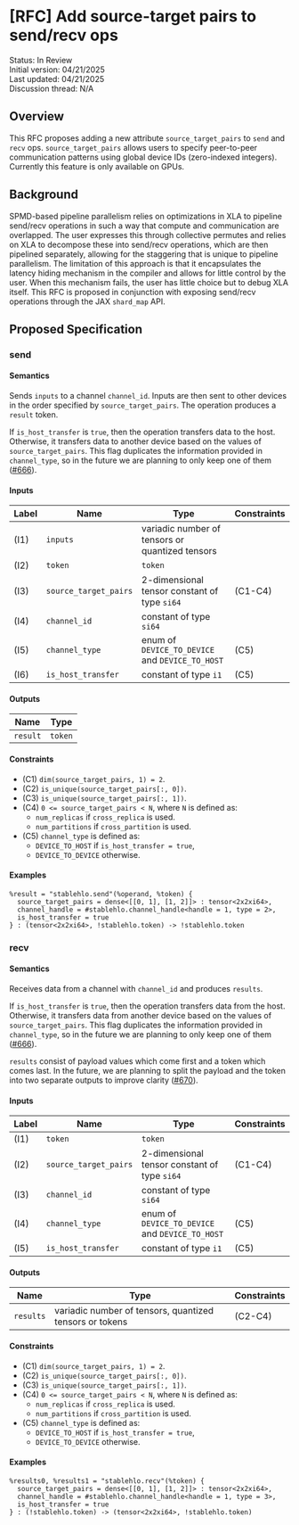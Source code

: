 # [RFC] Add source-target pairs to send/recv ops

Status: In Review<br/>
Initial version: 04/21/2025<br/>
Last updated: 04/21/2025<br/>
Discussion thread: N/A

## Overview

This RFC proposes adding a new attribute `source_target_pairs` to `send` and
`recv` ops. `source_target_pairs` allows users to specify peer-to-peer
communication patterns using global device IDs (zero-indexed integers).
Currently this feature is only available on GPUs.

## Background

SPMD-based pipeline parallelism relies on optimizations in XLA to pipeline
send/recv operations in such a way that compute and communication are
overlapped. The user expresses this through collective permutes and relies on
XLA to decompose these into send/recv operations, which are then pipelined
separately, allowing for the staggering that is unique to pipeline parallelism.
The limitation of this approach is that it encapsulates the latency hiding
mechanism in the compiler and allows for little control by the user. When this
mechanism fails, the user has little choice but to debug XLA itself. This RFC is
proposed in conjunction with exposing send/recv operations through the JAX
`shard_map` API.

## Proposed Specification

### send

#### Semantics

Sends `inputs` to a channel `channel_id`. Inputs are then sent to other devices
in the order specified by `source_target_pairs`. The operation produces a
`result` token.

If `is_host_transfer` is `true`, then the operation transfers data to the
host. Otherwise, it transfers data to another device based on the values of
`source_target_pairs`. This flag duplicates the information provided in
`channel_type`, so in the future we are planning to only keep one of them
([#666](https://github.com/openxla/stablehlo/issues/666)).

#### Inputs

| Label | Name                  | Type                                            | Constraints |
|-------|-----------------------|-------------------------------------------------|-------------|
| (I1)  | `inputs`              | variadic number of tensors or quantized tensors |             |
| (I2)  | `token`               | `token`                                         |             |
| (I3)  | `source_target_pairs` | 2-dimensional tensor constant of type `si64`    | (C1-C4)     |
| (I4)  | `channel_id`          | constant of type `si64`                         |             |
| (I5)  | `channel_type`        | enum of `DEVICE_TO_DEVICE` and `DEVICE_TO_HOST` | (C5)        |
| (I6)  | `is_host_transfer`    | constant of type `i1`                           | (C5)        |

#### Outputs

| Name     | Type    |
|----------|---------|
| `result` | `token` |

#### Constraints

* (C1) `dim(source_target_pairs, 1) = 2`.
* (C2) `is_unique(source_target_pairs[:, 0])`.
* (C3) `is_unique(source_target_pairs[:, 1])`.
* (C4) `0 <= source_target_pairs < N`, where `N` is defined as:
  * `num_replicas` if `cross_replica` is used.
  * `num_partitions` if `cross_partition` is used.
* (C5) `channel_type` is defined as:
  * `DEVICE_TO_HOST` if `is_host_transfer = true`,
  * `DEVICE_TO_DEVICE` otherwise.

#### Examples

```mlir
%result = "stablehlo.send"(%operand, %token) {
  source_target_pairs = dense<[[0, 1], [1, 2]]> : tensor<2x2xi64>,
  channel_handle = #stablehlo.channel_handle<handle = 1, type = 2>,
  is_host_transfer = true
} : (tensor<2x2xi64>, !stablehlo.token) -> !stablehlo.token
```

### recv

#### Semantics

Receives data from a channel with `channel_id` and produces `results`.

If `is_host_transfer` is `true`, then the operation transfers data from the
host. Otherwise, it transfers data from another device based on the values of
`source_target_pairs`. This flag duplicates the information provided in
`channel_type`, so in the future we are planning to only keep one of them
([#666](https://github.com/openxla/stablehlo/issues/666)).

`results` consist of payload values which come first and a token which comes
last. In the future, we are planning to split the payload and the token into two
separate outputs to improve clarity
([#670](https://github.com/openxla/stablehlo/issues/670)).

#### Inputs

| Label | Name                  | Type                                            | Constraints |
|-------|-----------------------|-------------------------------------------------|-------------|
| (I1)  | `token`               | `token`                                         |             |
| (I2)  | `source_target_pairs` | 2-dimensional tensor constant of type `si64`    | (C1-C4)     |
| (I3)  | `channel_id`          | constant of type `si64`                         |             |
| (I4)  | `channel_type`        | enum of `DEVICE_TO_DEVICE` and `DEVICE_TO_HOST` | (C5)        |
| (I5)  | `is_host_transfer`    | constant of type `i1`                           | (C5)        |

#### Outputs

| Name      | Type                                                    | Constraints |
|-----------|---------------------------------------------------------|-------------|
| `results` | variadic number of tensors, quantized tensors or tokens | (C2-C4)     |

#### Constraints

* (C1) `dim(source_target_pairs, 1) = 2`.
* (C2) `is_unique(source_target_pairs[:, 0])`.
* (C3) `is_unique(source_target_pairs[:, 1])`.
* (C4) `0 <= source_target_pairs < N`, where `N` is defined as:
  * `num_replicas` if `cross_replica` is used.
  * `num_partitions` if `cross_partition` is used.
* (C5) `channel_type` is defined as:
  * `DEVICE_TO_HOST` if `is_host_transfer = true`,
  * `DEVICE_TO_DEVICE` otherwise.

#### Examples

```mlir
%results0, %results1 = "stablehlo.recv"(%token) {
  source_target_pairs = dense<[[0, 1], [1, 2]]> : tensor<2x2xi64>,
  channel_handle = #stablehlo.channel_handle<handle = 1, type = 3>,
  is_host_transfer = true
} : (!stablehlo.token) -> (tensor<2x2xi64>, !stablehlo.token)
```
